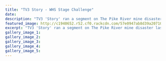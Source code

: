 ```yaml
---
title: "TV3 Story - WHS Stage Challenge"
date: 
description: "TV3 'Story' ran a segment on The Pike River mine disaster last night and how WHS's winning Stage Challenge entry this year turned one of NZ's worst mining tragedies into a winning stage production.."
featured_image: http://c1940652.r52.cf0.rackcdn.com/57e0947ab8d39a2071001f94/8.jpg
excerpt: "TV3 'Story' ran a segment on The Pike River mine disaster last night and how Whanganui High School's winning Stage Challenge entry this year turned one of NZ's worst mining tragedies into a winning stage production."
gallery_image_1: 
gallery_image_2: 
gallery_image_3: 
gallery_image_4: 
gallery_image_5: 
---
```

